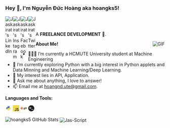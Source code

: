 <h3 title="hehehe"> Hey 👋, I'm Nguyễn Đức Hoàng aka hoangks5!</h3>

<a href="https://www.linkedin.com/in/hoangks5">
  <img align="left" alt="Jaskirat's LinkedIn" width="24px" src="https://cdn.jsdelivr.net/npm/simple-icons@v3/icons/linkedin.svg" />
</a>
<a href="https://www.instagram.com/hoangnguyen2204/">
  <img align="left" alt="Jaskirat's Instagram" width="24px" src="https://cdn.jsdelivr.net/npm/simple-icons@v3/icons/instagram.svg" />
</a>
<a href="https://www.facebook.com/hoangkss5">
  <img align="left" alt="Jaskirat's Facebook" width="24px" src="https://cdn.jsdelivr.net/npm/simple-icons@v3/icons/facebook.svg" />
</a>
<a href="https://twitter.com/hoangks5">
  <img align="left" alt="Jaskirat's Twitter" width="24px" src="https://cdn.jsdelivr.net/npm/simple-icons@3.13.0/icons/twitter.svg" />
</a>




<br />
<br />

A **FREELANCE DEVELOPMENT**  🚀.
 

  <img align="right" alt="GIF" src="https://i.pinimg.com/originals/e4/26/70/e426702edf874b181aced1e2fa5c6cde.gif" />

**About Me!**

- 👨🏽‍💻 I’m currently a HCMUTE University student at Machine Engineering
- 🌱 I’m currently exploring Python with a big interest in Python applets and Data Minning and Machine Learning/Deep Learning. 
- 🤔 My interest lies in API, Application.
- 💬 Ask me about anything, I love to answer!
- 📫 Email me at [hoangnd.ute@gmail.com](mailto:hoangnd.ute@gmail.com).



**Languages and Tools:**  


<code><img height="20" src="https://raw.githubusercontent.com/github/explore/80688e429a7d4ef2fca1e82350fe8e3517d3494d/topics/python/python.png"></code>
<code><img height="20" src="https://raw.githubusercontent.com/github/explore/80688e429a7d4ef2fca1e82350fe8e3517d3494d/topics/javascript/javascript.png"></code>
<code><img height="20" src="https://raw.githubusercontent.com/github/explore/80688e429a7d4ef2fca1e82350fe8e3517d3494d/topics/git/git.png"></code>
<code><img height="20" src="https://raw.githubusercontent.com/github/explore/80688e429a7d4ef2fca1e82350fe8e3517d3494d/topics/terminal/terminal.png"></code>



<img src="https://github-readme-stats.vercel.app/api?username=hoangks5&show_icons=true&hide_border=true&count_private=true&theme=shades-of-purple&icon_color=fad000" alt="hoangks5 GitHub Stats">
<img align="center" width=500 src="https://github-readme-stats.vercel.app/api/top-langs/?username=hoangks5&count_private=true&theme=radical" alt="Jas-Script" />


